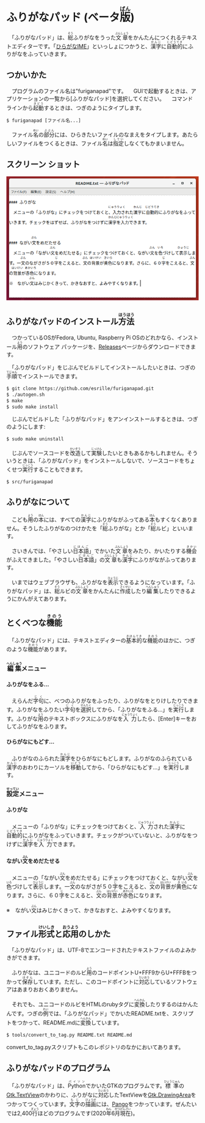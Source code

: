 # ふりがなパッド (ベータ<ruby>版<rp>(</rp><rt>ばん</rt><rp>)</rp></ruby>)
　「ふりがなパッド」は、<ruby>総<rp>(</rp><rt>そう</rt><rp>)</rp></ruby>ふりがなをうった<ruby>文章<rp>(</rp><rt>ぶんしょう</rt><rp>)</rp></ruby>をかんたんにつくれるテキストエディターです。「[ひらがなIME](https://github.com/esrille/ibus-hiragana)」といっしょにつかうと、<ruby>漢字<rp>(</rp><rt>かんじ</rt><rp>)</rp></ruby>に<ruby>自動的<rp>(</rp><rt>じどうてき</rt><rp>)</rp></ruby>にふりがなをふっていきます。

## つかいかた
　プログラムのファイル名は"furiganapad"です。
　GUIで起動するときは、アプリケーションの一覧から[ふりがなパッド]を選択してください。
　コマンド ラインから<ruby>起動<rp>(</rp><rt>きどう</rt><rp>)</rp></ruby>するときは、つぎのようにタイプします。
```
$ furiganapad [ファイル名...]
```
　ファイル<ruby>名<rp>(</rp><rt>めい</rt><rp>)</rp></ruby>の<ruby>部分<rp>(</rp><rt>ぶぶん</rt><rp>)</rp></ruby>には、ひらきたいファイルのなまえをタイプします。あたらしいファイルをつくるときは、ファイル<ruby>名<rp>(</rp><rt>めい</rt><rp>)</rp></ruby>は<ruby>指定<rp>(</rp><rt>してい</rt><rp>)</rp></ruby>しなくてもかまいません。

## スクリーン ショット
![「ふりがなパッド」のスクリーンショット](screenshot.png)

## ふりがなパッドのインストール<ruby>方法<rp>(</rp><rt>ほうほう</rt><rp>)</rp></ruby>
　つかっているOSがFedora, Ubuntu, Raspberry Pi OSのどれかなら、インストール<ruby>用<rp>(</rp><rt>よう</rt><rp>)</rp></ruby>のソフトウェア パッケージを、[Releases](https://github.com/esrille/furiganapad/releases)ページからダウンロードできます。

　「ふりがなパッド」をじぶんでビルドしてインストールしたいときは、つぎの<ruby>手順<rp>(</rp><rt>てじゅん</rt><rp>)</rp></ruby>でインストールできます。
```
$ git clone https://github.com/esrille/furiganapad.git
$ ./autogen.sh
$ make
$ sudo make install
```
　じぶんでビルドした「ふりがなパッド」をアンインストールするときは、つぎのようにします:
```
$ sudo make uninstall
```
　じぶんでソースコードを<ruby>改造<rp>(</rp><rt>かいぞう</rt><rp>)</rp></ruby>して<ruby>実験<rp>(</rp><rt>じっけん</rt><rp>)</rp></ruby>したいときもあるかもしれません。そういうときは、「ふりがなパッド」をインストールしないで、ソースコードをちょくせつ<ruby>実行<rp>(</rp><rt>じっこう</rt><rp>)</rp></ruby>することもできます。
```
$ src/furiganapad
```

## ふりがなについて
　こども<ruby>用<rp>(</rp><rt>よう</rt><rp>)</rp></ruby>の<ruby>本<rp>(</rp><rt>ほん</rt><rp>)</rp></ruby>には、すべての<ruby>漢字<rp>(</rp><rt>かんじ</rt><rp>)</rp></ruby>にふりがながふってある<ruby>本<rp>(</rp><rt>ほん</rt><rp>)</rp></ruby>もすくなくありません。そうしたふりがなのつけかたを「<ruby>総<rp>(</rp><rt>そう</rt><rp>)</rp></ruby>ふりがな」とか「<ruby>総<rp>(</rp><rt>そう</rt><rp>)</rp></ruby>ルビ」といいます。

　さいきんでは、「やさしい<ruby>日本語<rp>(</rp><rt>にほんご</rt><rp>)</rp></ruby>」でかいた<ruby>文章<rp>(</rp><rt>ぶんしょう</rt><rp>)</rp></ruby>をみたり、かいたりする<ruby>機会<rp>(</rp><rt>きかい</rt><rp>)</rp></ruby>がふえてきました。「やさしい<ruby>日本語<rp>(</rp><rt>にほんご</rt><rp>)</rp></ruby>」の<ruby>文章<rp>(</rp><rt>ぶんしょう</rt><rp>)</rp></ruby>も<ruby>漢字<rp>(</rp><rt>かんじ</rt><rp>)</rp></ruby>にふりがながふってあります。

　いまではウェブブラウザも、ふりがなを<ruby>表示<rp>(</rp><rt>ひょうじ</rt><rp>)</rp></ruby>できるようになっています。「ふりがなパッド」は、<ruby>総<rp>(</rp><rt>そう</rt><rp>)</rp></ruby>ルビの<ruby>文章<rp>(</rp><rt>ぶんしょう</rt><rp>)</rp></ruby>をかんたんに<ruby>作成<rp>(</rp><rt>さくせい</rt><rp>)</rp></ruby>したり<ruby>編集<rp>(</rp><rt>へんしゅう</rt><rp>)</rp></ruby>したりできるようにかんがえてあります。

## とくべつな<ruby>機能<rp>(</rp><rt>きのう</rt><rp>)</rp></ruby>
　「ふりがなパッド」には、テキストエディターの<ruby>基本的<rp>(</rp><rt>きほんてき</rt><rp>)</rp></ruby>な<ruby>機能<rp>(</rp><rt>きのう</rt><rp>)</rp></ruby>のほかに、つぎのような<ruby>機能<rp>(</rp><rt>きのう</rt><rp>)</rp></ruby>があります。

### <ruby>編集<rp>(</rp><rt>へんしゅう</rt><rp>)</rp></ruby>メニュー

#### ふりがなをふる...
　えらんだ<ruby>字句<rp>(</rp><rt>じく</rt><rp>)</rp></ruby>に、べつのふりがなをふったり、ふりがなをとりけしたりできます。ふりがなをふりたい<ruby>字句<rp>(</rp><rt>じく</rt><rp>)</rp></ruby>を<ruby>選択<rp>(</rp><rt>せんたく</rt><rp>)</rp></ruby>してから、「ふりがなをふる...」を<ruby>実行<rp>(</rp><rt>じっこう</rt><rp>)</rp></ruby>します。ふりがな<ruby>用<rp>(</rp><rt>よう</rt><rp>)</rp></ruby>のテキストボックスにふりがなを<ruby>入力<rp>(</rp><rt>にゅうりょく</rt><rp>)</rp></ruby>したら、[Enter]キーをおしてふりがなをふります。

#### ひらがなにもどす...
　ふりがなのふられた<ruby>漢字<rp>(</rp><rt>かんじ</rt><rp>)</rp></ruby>をひらがなにもどします。ふりがなのふられている<ruby>漢字<rp>(</rp><rt>かんじ</rt><rp>)</rp></ruby>のおわりにカーソルを<ruby>移動<rp>(</rp><rt>いどう</rt><rp>)</rp></ruby>してから、「ひらがなにもどす...」を<ruby>実行<rp>(</rp><rt>じっこう</rt><rp>)</rp></ruby>します。

### <ruby>設定<rp>(</rp><rt>せってい</rt><rp>)</rp></ruby>メニュー

#### ふりがな
　メニューの「ふりがな」にチェックをつけておくと、<ruby>入力<rp>(</rp><rt>にゅうりょく</rt><rp>)</rp></ruby>された<ruby>漢字<rp>(</rp><rt>かんじ</rt><rp>)</rp></ruby>に<ruby>自動的<rp>(</rp><rt>じどうてき</rt><rp>)</rp></ruby>にふりがなをふっていきます。チェックがついていないと、ふりがなをつけずに<ruby>漢字<rp>(</rp><rt>かんじ</rt><rp>)</rp></ruby>を<ruby>入力<rp>(</rp><rt>にゅうりょく</rt><rp>)</rp></ruby>できます。

#### ながい<ruby>文<rp>(</rp><rt>ぶん</rt><rp>)</rp></ruby>をめだたせる
　メニューの「ながい<ruby>文<rp>(</rp><rt>ぶん</rt><rp>)</rp></ruby>をめだたせる」にチェックをつけておくと、ながい<ruby>文<rp>(</rp><rt>ぶん</rt><rp>)</rp></ruby>を<ruby>色<rp>(</rp><rt>いろ</rt><rp>)</rp></ruby>づけして<ruby>表示<rp>(</rp><rt>ひょうじ</rt><rp>)</rp></ruby>します。一<ruby>文<rp>(</rp><rt>ぶん</rt><rp>)</rp></ruby>のながさが５０<ruby>字<rp>(</rp><rt>じ</rt><rp>)</rp></ruby>をこえると、<ruby>文<rp>(</rp><rt>ぶん</rt><rp>)</rp></ruby>の<ruby>背景<rp>(</rp><rt>はいけい</rt><rp>)</rp></ruby>が<ruby>黄<rp>(</rp><rt>き</rt><rp>)</rp></ruby><ruby>色<rp>(</rp><rt>いろ</rt><rp>)</rp></ruby>になります。さらに、６０<ruby>字<rp>(</rp><rt>じ</rt><rp>)</rp></ruby>をこえると、<ruby>文<rp>(</rp><rt>ぶん</rt><rp>)</rp></ruby>の<ruby>背景<rp>(</rp><rt>はいけい</rt><rp>)</rp></ruby>が<ruby>赤色<rp>(</rp><rt> あかいろ</rt><rp>)</rp></ruby>になります。

※　ながい<ruby>文<rp>(</rp><rt>ぶん</rt><rp>)</rp></ruby>はみじかくきって、かきなおすと、よみやすくなります。

## ファイル<ruby>形式<rp>(</rp><rt>けいしき</rt><rp>)</rp></ruby>と<ruby>応用<rp>(</rp><rt>おうよう</rt><rp>)</rp></ruby>のしかた
　「ふりがなパッド」は、UTF-8でエンコードされたテキストファイルのよみかきができます。

　ふりがなは、ユニコードのルビ<ruby>用<rp>(</rp><rt>よう</rt><rp>)</rp></ruby>のコードポイントU+FFF9からU+FFFBをつかって<ruby>保存<rp>(</rp><rt>ほぞん</rt><rp>)</rp></ruby>しています。ただし、このコードポイントに<ruby>対応<rp>(</rp><rt>たいおう</rt><rp>)</rp></ruby>しているソフトウェアはあまりおおくありません。

　それでも、ユニコードのルビをHTMLのrubyタグに<ruby>変換<rp>(</rp><rt>へんかん</rt><rp>)</rp></ruby>したりするのはかんたんです。つぎの<ruby>例<rp>(</rp><rt>れい</rt><rp>)</rp></ruby>では、「ふりがなパッド」でかいたREADME.txtを、スクリプトをつかって、README.mdに<ruby>変換<rp>(</rp><rt>へんかん</rt><rp>)</rp></ruby>しています。
```
$ tools/convert_to_tag.py README.txt README.md
```
convert_to_tag.pyスクリプトもこのレポジトリのなかにおいてあります。

## ふりがなパッドのプログラム
　「ふりがなパッド」は、<ruby>Python<rp>(</rp><rt>パイソン</rt><rp>)</rp></ruby>でかいたGTKのプログラムです。<ruby>標準<rp>(</rp><rt>ひょうじゅん</rt><rp>)</rp></ruby>の[Gtk.TextView](https://lazka.github.io/pgi-docs/index.html#Gtk-3.0/classes/TextView.html)のかわりに、ふりがなに<ruby>対応<rp>(</rp><rt>たいおう</rt><rp>)</rp></ruby>したTextViewを[Gtk.DrawingArea](https://lazka.github.io/pgi-docs/index.html#Gtk-3.0/classes/DrawingArea.html)をつかってつくっています。<ruby>文字<rp>(</rp><rt>もじ</rt><rp>)</rp></ruby>の<ruby>描画<rp>(</rp><rt>びょうが</rt><rp>)</rp></ruby>には、[Pango](https://lazka.github.io/pgi-docs/index.html#Pango-1.0)をつかっています。ぜんたいでは2,400<ruby>行<rp>(</rp><rt>ぎょう</rt><rp>)</rp></ruby>ほどのプログラムです(2020<ruby>年<rp>(</rp><rt>ねん</rt><rp>)</rp></ruby>6<ruby>月<rp>(</rp><rt>がつ</rt><rp>)</rp></ruby><ruby>現在<rp>(</rp><rt>げんざい</rt><rp>)</rp></ruby>)。
